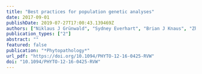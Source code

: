 ```yaml
---
title: "Best practices for population genetic analyses"
date: 2017-09-01
publishDate: 2019-07-27T17:00:43.139469Z
authors: ["Niklaus J Grünwald", "Sydney Everhart", "Brian J Knaus", "Zhian N Kamvar"]
publication_types: ["2"]
abstract: ""
featured: false
publication: "*Phytopathology*"
url_pdf: "https://doi.org/10.1094/PHYTO-12-16-0425-RVW"
doi: "10.1094/PHYTO-12-16-0425-RVW"
---
```


